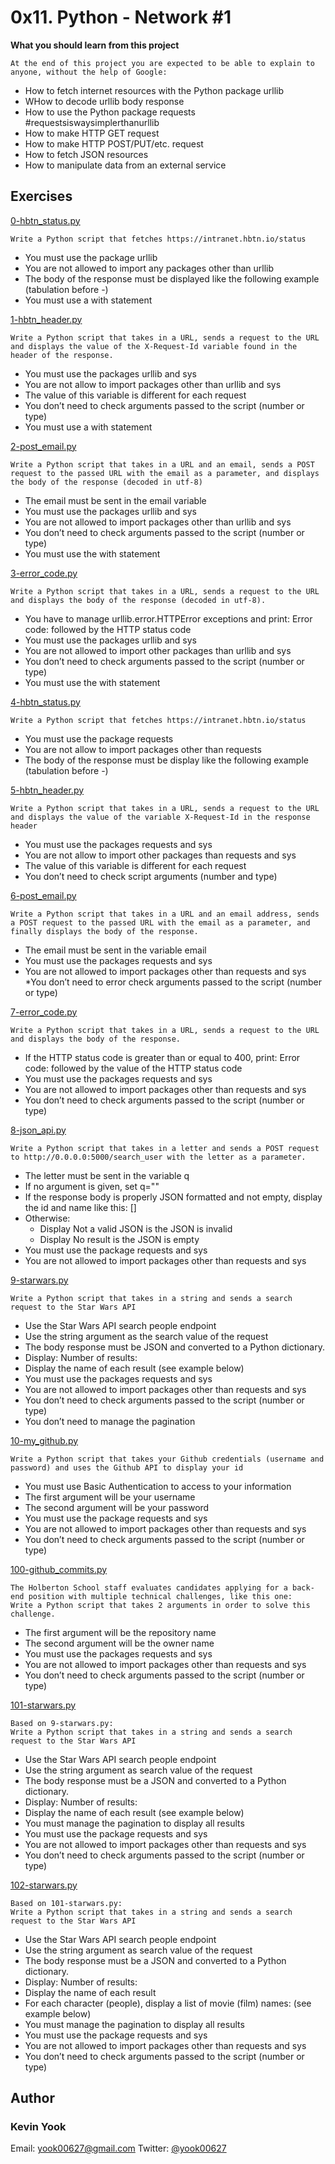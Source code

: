 # 0x11. Python - Network #1

**What you should learn from this project**

    At the end of this project you are expected to be able to explain to anyone, without the help of Google:

* How to fetch internet resources with the Python package urllib
* WHow to decode urllib body response
* How to use the Python package requests #requestsiswaysimplerthanurllib
* How to make HTTP GET request 
* How to make HTTP POST/PUT/etc. request
* How to fetch JSON resources
* How to manipulate data from an external service

## Exercises

[0-hbtn_status.py](./0-hbtn_status.py)
```
Write a Python script that fetches https://intranet.hbtn.io/status
```
* You must use the package urllib
* You are not allowed to import any packages other than urllib
* The body of the response must be displayed like the following example (tabulation before -)
* You must use a with statement

[1-hbtn_header.py](./1-hbtn_header.py)
```
Write a Python script that takes in a URL, sends a request to the URL and displays the value of the X-Request-Id variable found in the header of the response.
```
* You must use the packages urllib and sys
* You are not allow to import packages other than urllib and sys
* The value of this variable is different for each request
* You don’t need to check arguments passed to the script (number or type)
* You must use a with statement

[2-post_email.py](./2-post_email.py)
```
Write a Python script that takes in a URL and an email, sends a POST request to the passed URL with the email as a parameter, and displays the body of the response (decoded in utf-8)
```
* The email must be sent in the email variable
* You must use the packages urllib and sys
* You are not allowed to import packages other than urllib and sys
* You don’t need to check arguments passed to the script (number or type)
* You must use the with statement

[3-error_code.py](./3-error_code.py)
```
Write a Python script that takes in a URL, sends a request to the URL and displays the body of the response (decoded in utf-8).
```
* You have to manage urllib.error.HTTPError exceptions and print: Error code: followed by the HTTP status code
* You must use the packages urllib and sys
* You are not allowed to import other packages than urllib and sys
* You don’t need to check arguments passed to the script (number or type)
* You must use the with statement

[4-hbtn_status.py](./4-hbtn_status.py)
```
Write a Python script that fetches https://intranet.hbtn.io/status
```
* You must use the package requests
* You are not allow to import packages other than requests
* The body of the response must be display like the following example (tabulation before -)

[5-hbtn_header.py](./5-hbtn_header.py)
```
Write a Python script that takes in a URL, sends a request to the URL and displays the value of the variable X-Request-Id in the response header
```
* You must use the packages requests and sys
* You are not allow to import other packages than requests and sys
* The value of this variable is different for each request
* You don’t need to check script arguments (number and type)

[6-post_email.py](./6-post_email.py)
```
Write a Python script that takes in a URL and an email address, sends a POST request to the passed URL with the email as a parameter, and finally displays the body of the response.
```
* The email must be sent in the variable email
* You must use the packages requests and sys
* You are not allowed to import packages other than requests and sys
*You don’t need to error check arguments passed to the script (number or type)

[7-error_code.py](./7-error_code.py)
```
Write a Python script that takes in a URL, sends a request to the URL and displays the body of the response.
```
* If the HTTP status code is greater than or equal to 400, print: Error code: followed by the value of the HTTP status code
* You must use the packages requests and sys
* You are not allowed to import packages other than requests and sys
* You don’t need to check arguments passed to the script (number or type)

[8-json_api.py](./8-json_api.py)
```
Write a Python script that takes in a letter and sends a POST request to http://0.0.0.0:5000/search_user with the letter as a parameter.
```
* The letter must be sent in the variable q
* If no argument is given, set q=""
* If the response body is properly JSON formatted and not empty, display the id and name like this: [<id>] <name>
* Otherwise: 
  * Display Not a valid JSON is the JSON is invalid
  * Display No result is the JSON is empty
* You must use the package requests and sys
* You are not allowed to import packages other than requests and sys

[9-starwars.py](./9-starwars.py)
```
Write a Python script that takes in a string and sends a search request to the Star Wars API
```
* Use the Star Wars API search people endpoint
* Use the string argument as the search value of the request
* The body response must be JSON and converted to a Python dictionary.
* Display: Number of results: <count> 
* Display the name of each result (see example below)
* You must use the packages requests and sys
* You are not allowed to import packages other than requests and sys
* You don’t need to check arguments passed to the script (number or type)
* You don’t need to manage the pagination

[10-my_github.py](./10-my_github.py)
```
Write a Python script that takes your Github credentials (username and password) and uses the Github API to display your id
```
* You must use Basic Authentication to access to your information
* The first argument will be your username
* The second argument will be your password
* You must use the package requests and sys
* You are not allowed to import packages other than requests and sys
* You don’t need to check arguments passed to the script (number or type)

[100-github_commits.py](./100-github_commits.py)
```
The Holberton School staff evaluates candidates applying for a back-end position with multiple technical challenges, like this one:
Write a Python script that takes 2 arguments in order to solve this challenge.
```
* The first argument will be the repository name
* The second argument will be the owner name
* You must use the packages requests and sys
* You are not allowed to import packages other than requests and sys
* You don’t need to check arguments passed to the script (number or type)

[101-starwars.py](./101-starwars.py)
```
Based on 9-starwars.py:
Write a Python script that takes in a string and sends a search request to the Star Wars API
```
* Use the Star Wars API search people endpoint
* Use the string argument as search value of the request
* The body response must be a JSON and converted to a Python dictionary.
* Display: Number of results: <count> 
* Display the name of each result (see example below)
* You must manage the pagination to display all results
* You must use the package requests and sys
* You are not allowed to import packages other than requests and sys
* You don’t need to check arguments passed to the script (number or type)
  
[102-starwars.py](./102-starwars.py)
```
Based on 101-starwars.py:
Write a Python script that takes in a string and sends a search request to the Star Wars API
```
* Use the Star Wars API search people endpoint
* Use the string argument as search value of the request
* The body response must be a JSON and converted to a Python dictionary.
* Display: Number of results: <count> 
* Display the name of each result 
* For each character (people), display a list of movie (film) names: <tabulation><film name> (see example below)
* You must manage the pagination to display all results
* You must use the package requests and sys
* You are not allowed to import packages other than requests and sys
* You don’t need to check arguments passed to the script (number or type)

## Author
### Kevin Yook 
Email: <yook00627@gmail.com> Twitter: [@yook00627](https://twitter.com/yook00627)
